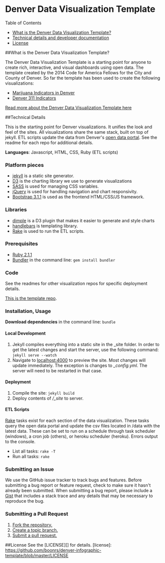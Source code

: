 Denver Data Visualization Template
=====================


Table of Contents
* [What is the Denver Data Visualization Template?][whatis]
* [Technical details and developer documentation][technical]
* [License](#license)


[whatis]: #what-is-the-denver-data-visualization-template
[technical]: #technical-details

##What is the Denver Data Visualization Template?

The Denver Data Visualization Template is a starting point for anyone to create rich, interactive, and visual dashboards using open data. The template created by the 2014 Code for America Fellows for the City and County of Denver. So far the template has been used to create the following visualizations:

* [Marijuana Indicators in Denver][mj-viz]
* [Denver 311 Indicators][311-viz]

[mj-viz]: http://mj.denvervisualizations.com
[311-viz]: http://denvervisualizations.com/

[Read more about the Denver Data Visualization Template here](/docs/about.md)

##Technical Details

This is the starting point for Denver visualizations. It unifies the look and feel of the sites. All visualizations share the same stack, built on top of jekyll. ETL scripts update the data from Denver's [open data portal][portal]. See the readme for each repo for additional details.

[portal]: http://data.denvergov.org/

**Languages**: Javascript, HTML, CSS, Ruby (ETL scripts)


### Platform pieces
* [jekyll][jekyll] is a static site generator.
* [D3][d3] is the charting library we use to generate visualizations
* [SASS][SASS] is used for managing CSS variables.
* [jQuery][jquery] is used for handling navigation and chart responsivity.
* [Bootstrap 3.1.1][bootstrap] is used as the frontend HTML/CSS/JS framework.

[jekyll]: http://jekyllrb.com/
[d3]: http://d3js.org/
[sass]: http://sass-lang.com/
[jquery]: http://jquery.com/
[bootstrap]: http://getbootstrap.com/

### Libraries
* [dimple][dimple] is a D3 plugin that makes it easier to generate and style charts
* [handlebars][handlebars] is templating library.
* [Rake][rake] is used to run the ETL scripts.

[dimple]: http://dimplejs.org/
[handlebars]: http://handlebarsjs.com/
[rake]: https://github.com/jimweirich/rake

### Prerequisites
* [Ruby 2.1.1][ruby]
* [Bundler][bundler] in the command line: ` gem install bundler `

[ruby]: https://www.ruby-lang.org/en/news/2014/02/24/ruby-2-1-1-is-released/
[bundler]: http://bundler.io/

### Code
See the readmes for other visualization repos for specific deployment details.

[This is the template repo][code].

[code]: https://github.com/codeforamerica/denver-data-visualization-template

### Installation, Usage

**Download dependencies** in the command line: ` bundle `

#### Local Development
1. Jekyll compiles everything into a static site in the _site folder. In order to get the latest changes and start the server, use the following command: `jekyll serve --watch`
1. Navigate to [localhost:4000][local] to preview the site. Most changes will update immediately. The exception is changes to *_config.yml*. The server will need to be restarted in that case.

[local]: http://localhost:4000  

#### Deployment
1. Compile the site: `jekyll build`
1. Deploy contents of */_site* to server.

#### ETL Scripts
[Rake][] tasks exist for each section of the data visualization. These tasks query the open data portal and update the csv files located in /data with the latest data. These can be set to run on a schedule through task scheduler (windows), a cron job (others), or heroku scheduler (heroku). Errors output to the console.
* List all tasks: `rake -T`
* Run all tasks: `rake`

[rake]: https://github.com/jimweirich/rake


### Submitting an Issue
We use the GitHub issue tracker to track bugs and features. Before submitting a bug report or feature request, check to make sure it hasn't already been submitted. When submitting a bug report, please include a [Gist][] that includes a stack trace and any details that may be necessary to reproduce the bug.

[gist]: https://gist.github.com/

### Submitting a Pull Request
1. [Fork the repository.][fork]
2. [Create a topic branch.][branch]
3. [Submit a pull request.][pr]

[fork]: http://help.github.com/fork-a-repo/
[branch]: http://learn.github.com/p/branching.html
[pr]: http://help.github.com/send-pull-requests/

##License
See the [LICENSE][] for details.
[license]: https://github.com/boonrs/denver-infographic-template/blob/master/LICENSE

